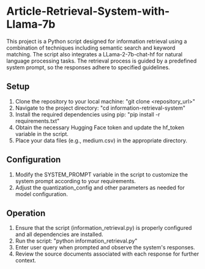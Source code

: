 # Article-Retrieval-System-with-Llama-7b
This project is a Python script designed for information retrieval using a combination of techniques including semantic search and keyword matching. The script also integrates a LLama-2-7b-chat-hf for natural language processing tasks. The retrieval process is guided by a predefined system prompt, so the responses adhere to specified guidelines. 

## Setup
1. Clone the repository to your local machine:
"git clone <repository_url>"
2. Navigate to the project directory:
"cd information-retrieval-system"
3. Install the required dependencies using pip:
"pip install -r requirements.txt"
4. Obtain the necessary Hugging Face token and update the hf_token variable in the script.
5. Place your data files (e.g., medium.csv) in the appropriate directory.
## Configuration
1. Modify the SYSTEM_PROMPT variable in the script to customize the system prompt according to your requirements.
2. Adjust the quantization_config and other parameters as needed for model configuration.
## Operation
1. Ensure that the script (information_retrieval.py) is properly configured and all dependencies are installed.
2. Run the script:
"python information_retrieval.py"
3. Enter user query when prompted and observe the system's responses.
4. Review the source documents associated with each response for further context.

